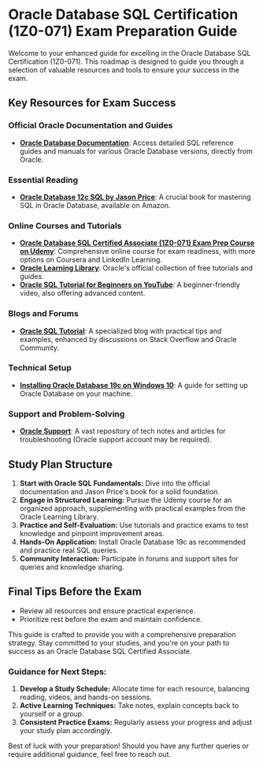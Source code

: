# Oracle Database SQL Certification (1Z0-071) Exam Preparation Guide

Welcome to your enhanced guide for excelling in the Oracle Database SQL Certification (1Z0-071). This roadmap is designed to guide you through a selection of valuable resources and tools to ensure your success in the exam.

## Key Resources for Exam Success

### Official Oracle Documentation and Guides
- **[Oracle Database Documentation](https://docs.oracle.com/en/database/)**: Access detailed SQL reference guides and manuals for various Oracle Database versions, directly from Oracle.

### Essential Reading
- **[Oracle Database 12c SQL by Jason Price](https://www.amazon.com/Oracle-Database-12c-SQL-Jason/dp/0071799354)**: A crucial book for mastering SQL in Oracle Database, available on Amazon.

### Online Courses and Tutorials
- **[Oracle Database SQL Certified Associate (1Z0-071) Exam Prep Course on Udemy](https://www.udemy.com/courses/search/?src=ukw&q=oracle-database-sql-certified-associate-1z0-071)**: Comprehensive online course for exam readiness, with more options on Coursera and LinkedIn Learning.
- **[Oracle Learning Library](https://education.oracle.com/learning-explorer)**: Oracle's official collection of free tutorials and guides.
- **[Oracle SQL Tutorial for Beginners on YouTube](https://www.youtube.com/@Oracle/search?query=sql)**: A beginner-friendly video, also offering advanced content.

### Blogs and Forums
- **[Oracle SQL Tutorial](https://www.oracletutorial.com/)**: A specialized blog with practical tips and examples, enhanced by discussions on Stack Overflow and Oracle Community.

### Technical Setup
- **[Installing Oracle Database 19c on Windows 10](https://www.oracle.com/database/technologies/install-19c-win.html)**: A guide for setting up Oracle Database on your machine.

### Support and Problem-Solving
- **[Oracle Support](https://support.oracle.com/)**: A vast repository of tech notes and articles for troubleshooting (Oracle support account may be required).

## Study Plan Structure

1. **Start with Oracle SQL Fundamentals:** Dive into the official documentation and Jason Price's book for a solid foundation.
2. **Engage in Structured Learning:** Pursue the Udemy course for an organized approach, supplementing with practical examples from the Oracle Learning Library.
3. **Practice and Self-Evaluation:** Use tutorials and practice exams to test knowledge and pinpoint improvement areas.
4. **Hands-On Application:** Install Oracle Database 19c as recommended and practice real SQL queries.
5. **Community Interaction:** Participate in forums and support sites for queries and knowledge sharing.

## Final Tips Before the Exam

- Review all resources and ensure practical experience.
- Prioritize rest before the exam and maintain confidence.

This guide is crafted to provide you with a comprehensive preparation strategy. Stay committed to your studies, and you're on your path to success as an Oracle Database SQL Certified Associate.

### Guidance for Next Steps:

1. **Develop a Study Schedule:** Allocate time for each resource, balancing reading, videos, and hands-on sessions.
2. **Active Learning Techniques:** Take notes, explain concepts back to yourself or a group.
3. **Consistent Practice Exams:** Regularly assess your progress and adjust your study plan accordingly.

Best of luck with your preparation! Should you have any further queries or require additional guidance, feel free to reach out.

